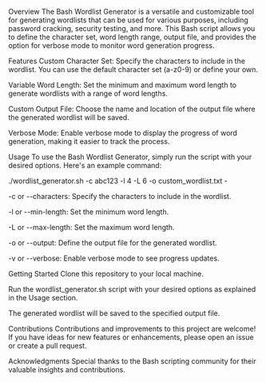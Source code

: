 Overview
The Bash Wordlist Generator is a versatile and customizable tool for generating wordlists that can be used for various purposes, including password cracking, security testing, and more. This Bash script allows you to define the character set, word length range, output file, and provides the option for verbose mode to monitor word generation progress.

Features
Custom Character Set: Specify the characters to include in the wordlist. You can use the default character set (a-z0-9) or define your own.

Variable Word Length: Set the minimum and maximum word length to generate wordlists with a range of word lengths.

Custom Output File: Choose the name and location of the output file where the generated wordlist will be saved.

Verbose Mode: Enable verbose mode to display the progress of word generation, making it easier to track the process.

Usage
To use the Bash Wordlist Generator, simply run the script with your desired options. Here's an example command:

./wordlist_generator.sh -c abc123 -l 4 -L 6 -o custom_wordlist.txt -

-c or --characters: Specify the characters to include in the wordlist.

-l or --min-length: Set the minimum word length.

-L or --max-length: Set the maximum word length.

-o or --output: Define the output file for the generated wordlist.

-v or --verbose: Enable verbose mode to see progress updates.

Getting Started
Clone this repository to your local machine.

Run the wordlist_generator.sh script with your desired options as explained in the Usage section.

The generated wordlist will be saved to the specified output file.

Contributions
Contributions and improvements to this project are welcome! If you have ideas for new features or enhancements, please open an issue or create a pull request.

Acknowledgments
Special thanks to the Bash scripting community for their valuable insights and contributions.
